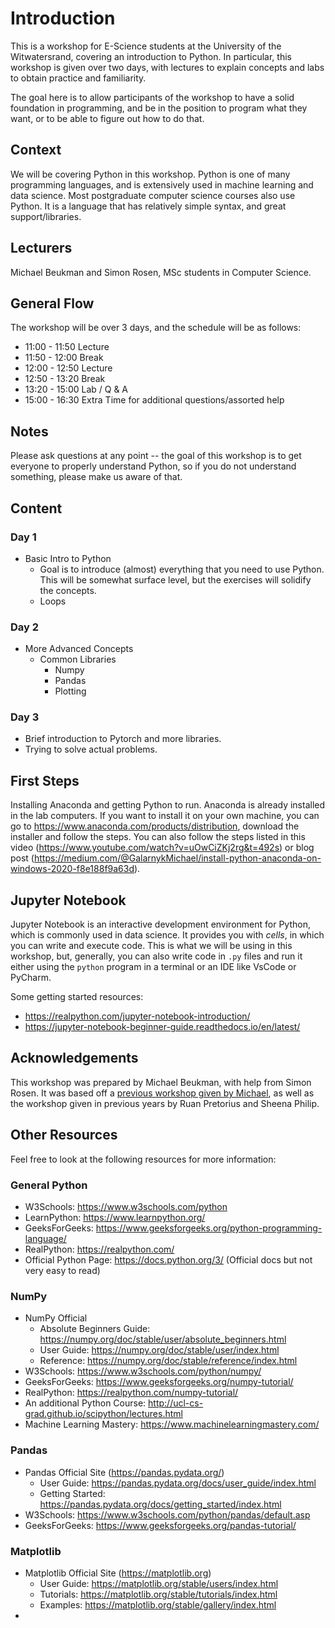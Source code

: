 # Introduction
This is a workshop for E-Science students at the University of the Witwatersrand, covering an introduction to Python. In particular, this workshop is given over two days, with lectures to explain concepts and labs to obtain practice and familiarity.

The goal here is to allow participants of the workshop to have a solid foundation in programming, and be in the position to program what they want, or to be able to figure out how to do that.
## Context
We will be covering Python in this workshop. Python is one of many programming languages, and is extensively used in machine learning and data science. Most postgraduate computer science courses also use Python.
It is a language that has relatively simple syntax, and great support/libraries.

## Lecturers
Michael Beukman and Simon Rosen, MSc students in Computer Science.

## General Flow
The workshop will be over 3 days, and the schedule will be as follows:
- 11:00 - 11:50 Lecture
- 11:50 - 12:00 Break
- 12:00 - 12:50 Lecture
- 12:50 - 13:20 Break
- 13:20 - 15:00 Lab / Q & A
- 15:00 - 16:30 Extra Time for additional questions/assorted help

## Notes
Please ask questions at any point -- the goal of this workshop is to get everyone to properly understand Python, so if you do not understand something, please make us aware of that.

## Content
### Day 1
- Basic Intro to Python
  - Goal is to introduce (almost) everything that you need to use Python. This will be somewhat surface level, but the exercises will solidify the concepts.
  - Loops
### Day 2
- More Advanced Concepts
  - Common Libraries
    - Numpy
    - Pandas
    - Plotting
### Day 3
- Brief introduction to Pytorch and more libraries.
- Trying to solve actual problems.



## First Steps
Installing Anaconda and getting Python to run.
Anaconda is already installed in the lab computers. If you want to install it on your own machine, you can go to https://www.anaconda.com/products/distribution, download the installer and follow the steps.
You can also follow the steps listed in this video (https://www.youtube.com/watch?v=uOwCiZKj2rg&t=492s) or blog post (https://medium.com/@GalarnykMichael/install-python-anaconda-on-windows-2020-f8e188f9a63d).

## Jupyter Notebook
Jupyter Notebook is an interactive development environment for Python, which is commonly used in data science. It provides you with *cells*, in which you can write and execute code.
This is what we will be using in this workshop, but, generally, you can also write code in `.py` files and run it either using the `python` program in a terminal or an IDE like VsCode or PyCharm.


Some getting started resources:
- https://realpython.com/jupyter-notebook-introduction/
- https://jupyter-notebook-beginner-guide.readthedocs.io/en/latest/

## Acknowledgements
This workshop was prepared by Michael Beukman, with help from Simon Rosen. It was based off a [previous workshop given by Michael](https://github.com/Michael-Beukman/HPC-InterestGroup/blob/main/programming/python/intro/PythonIntro.ipynb), as well as the workshop given in previous years by Ruan Pretorius and Sheena Philip.

## Other Resources
Feel free to look at the following resources for more information:
### General Python
- W3Schools: https://www.w3schools.com/python
- LearnPython: https://www.learnpython.org/
- GeeksForGeeks: https://www.geeksforgeeks.org/python-programming-language/
- RealPython: https://realpython.com/
- Official Python Page: https://docs.python.org/3/ (Official docs but not very easy to read)

### NumPy
- NumPy Official
  - Absolute Beginners Guide: https://numpy.org/doc/stable/user/absolute_beginners.html
  - User Guide: https://numpy.org/doc/stable/user/index.html
  - Reference: https://numpy.org/doc/stable/reference/index.html
- W3Schools: https://www.w3schools.com/python/numpy/
- GeeksForGeeks: https://www.geeksforgeeks.org/numpy-tutorial/
- RealPython: https://realpython.com/numpy-tutorial/
- An additional Python Course: http://ucl-cs-grad.github.io/scipython/lectures.html
- Machine Learning Mastery: https://www.machinelearningmastery.com/

### Pandas
- Pandas Official Site (https://pandas.pydata.org/)
  - User Guide: https://pandas.pydata.org/docs/user_guide/index.html
  - Getting Started: https://pandas.pydata.org/docs/getting_started/index.html
- W3Schools: https://www.w3schools.com/python/pandas/default.asp
- GeeksForGeeks: https://www.geeksforgeeks.org/pandas-tutorial/

### Matplotlib
- Matplotlib Official Site (https://matplotlib.org)
  - User Guide: https://matplotlib.org/stable/users/index.html
  - Tutorials: https://matplotlib.org/stable/tutorials/index.html
  - Examples: https://matplotlib.org/stable/gallery/index.html
- 